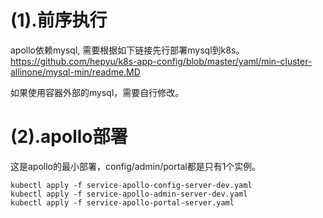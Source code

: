 # (1).前序执行

apollo依赖mysql, 需要根据如下链接先行部署mysql到k8s。
https://github.com/hepyu/k8s-app-config/blob/master/yaml/min-cluster-allinone/mysql-min/readme.MD

如果使用容器外部的mysql，需要自行修改。


# (2).apollo部署

这是apollo的最小部署，config/admin/portal都是只有1个实例。

```
kubectl apply -f service-apollo-config-server-dev.yaml
kubectl apply -f service-apollo-admin-server-dev.yaml	
kubectl apply -f service-apollo-portal-server.yaml
```
